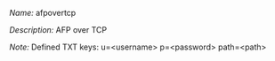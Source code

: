 _Name:_ afpovertcp

_Description:_ AFP over TCP

_Note:_ Defined TXT keys: u=&lt;username&gt; p=&lt;password&gt; path=&lt;path&gt;

